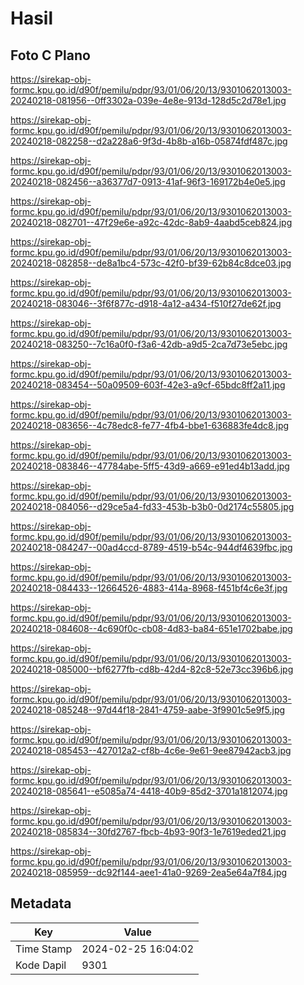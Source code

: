 # Hasil

## Foto C Plano

https://sirekap-obj-formc.kpu.go.id/d90f/pemilu/pdpr/93/01/06/20/13/9301062013003-20240218-081956--0ff3302a-039e-4e8e-913d-128d5c2d78e1.jpg

https://sirekap-obj-formc.kpu.go.id/d90f/pemilu/pdpr/93/01/06/20/13/9301062013003-20240218-082258--d2a228a6-9f3d-4b8b-a16b-05874fdf487c.jpg

https://sirekap-obj-formc.kpu.go.id/d90f/pemilu/pdpr/93/01/06/20/13/9301062013003-20240218-082456--a36377d7-0913-41af-96f3-169172b4e0e5.jpg

https://sirekap-obj-formc.kpu.go.id/d90f/pemilu/pdpr/93/01/06/20/13/9301062013003-20240218-082701--47f29e6e-a92c-42dc-8ab9-4aabd5ceb824.jpg

https://sirekap-obj-formc.kpu.go.id/d90f/pemilu/pdpr/93/01/06/20/13/9301062013003-20240218-082858--de8a1bc4-573c-42f0-bf39-62b84c8dce03.jpg

https://sirekap-obj-formc.kpu.go.id/d90f/pemilu/pdpr/93/01/06/20/13/9301062013003-20240218-083046--3f6f877c-d918-4a12-a434-f510f27de62f.jpg

https://sirekap-obj-formc.kpu.go.id/d90f/pemilu/pdpr/93/01/06/20/13/9301062013003-20240218-083250--7c16a0f0-f3a6-42db-a9d5-2ca7d73e5ebc.jpg

https://sirekap-obj-formc.kpu.go.id/d90f/pemilu/pdpr/93/01/06/20/13/9301062013003-20240218-083454--50a09509-603f-42e3-a9cf-65bdc8ff2a11.jpg

https://sirekap-obj-formc.kpu.go.id/d90f/pemilu/pdpr/93/01/06/20/13/9301062013003-20240218-083656--4c78edc8-fe77-4fb4-bbe1-636883fe4dc8.jpg

https://sirekap-obj-formc.kpu.go.id/d90f/pemilu/pdpr/93/01/06/20/13/9301062013003-20240218-083846--47784abe-5ff5-43d9-a669-e91ed4b13add.jpg

https://sirekap-obj-formc.kpu.go.id/d90f/pemilu/pdpr/93/01/06/20/13/9301062013003-20240218-084056--d29ce5a4-fd33-453b-b3b0-0d2174c55805.jpg

https://sirekap-obj-formc.kpu.go.id/d90f/pemilu/pdpr/93/01/06/20/13/9301062013003-20240218-084247--00ad4ccd-8789-4519-b54c-944df4639fbc.jpg

https://sirekap-obj-formc.kpu.go.id/d90f/pemilu/pdpr/93/01/06/20/13/9301062013003-20240218-084433--12664526-4883-414a-8968-f451bf4c6e3f.jpg

https://sirekap-obj-formc.kpu.go.id/d90f/pemilu/pdpr/93/01/06/20/13/9301062013003-20240218-084608--4c690f0c-cb08-4d83-ba84-651e1702babe.jpg

https://sirekap-obj-formc.kpu.go.id/d90f/pemilu/pdpr/93/01/06/20/13/9301062013003-20240218-085000--bf6277fb-cd8b-42d4-82c8-52e73cc396b6.jpg

https://sirekap-obj-formc.kpu.go.id/d90f/pemilu/pdpr/93/01/06/20/13/9301062013003-20240218-085248--97d44f18-2841-4759-aabe-3f9901c5e9f5.jpg

https://sirekap-obj-formc.kpu.go.id/d90f/pemilu/pdpr/93/01/06/20/13/9301062013003-20240218-085453--427012a2-cf8b-4c6e-9e61-9ee87942acb3.jpg

https://sirekap-obj-formc.kpu.go.id/d90f/pemilu/pdpr/93/01/06/20/13/9301062013003-20240218-085641--e5085a74-4418-40b9-85d2-3701a1812074.jpg

https://sirekap-obj-formc.kpu.go.id/d90f/pemilu/pdpr/93/01/06/20/13/9301062013003-20240218-085834--30fd2767-fbcb-4b93-90f3-1e7619eded21.jpg

https://sirekap-obj-formc.kpu.go.id/d90f/pemilu/pdpr/93/01/06/20/13/9301062013003-20240218-085959--dc92f144-aee1-41a0-9269-2ea5e64a7f84.jpg


## Metadata

| Key        | Value               |
| ---------- | ------------------- |
| Time Stamp | 2024-02-25 16:04:02 |
| Kode Dapil | 9301                |



